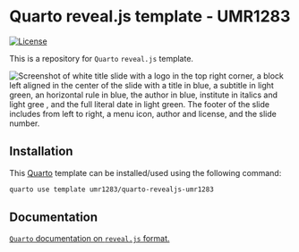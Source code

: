 # Quarto reveal.js template - UMR1283

<!-- badges: start -->
[![License](https://img.shields.io/github/license/umr1283/quarto-revealjs-umr1283)](LICENSE)
<!-- badges: end -->

This is a repository for `Quarto` `reveal.js` template.

![Screenshot of white title slide with a logo in the top right corner, a block left aligned in the center of the slide with a title in blue, a subtitle in light green, an horizontal rule in blue, the author in blue, institute in italics and light gree , and the full literal date in light green. The footer of the slide includes from left to right, a menu icon, author and license, and the slide number.](thumbs/quarto-revealjs-umr1283.png)

## Installation

This [Quarto](quarto.org) template can be installed/used using the following command:

```bash
quarto use template umr1283/quarto-revealjs-umr1283
```

## Documentation

[`Quarto` documentation on `reveal.js` format.](https://quarto.org/docs/presentations/revealjs/)
